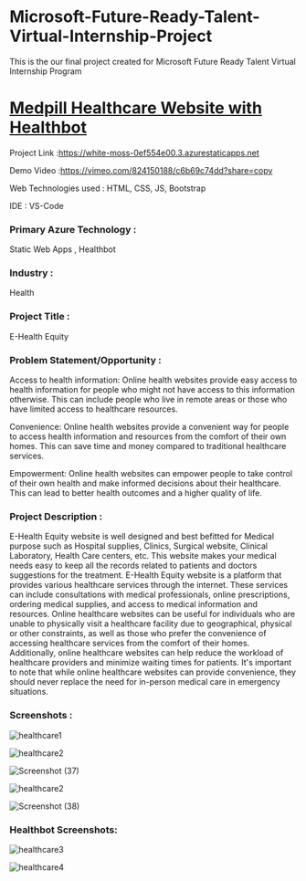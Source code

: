 # Microsoft-Future-Ready-Talent-Virtual-Internship-Project

This is the our final project created for Microsoft Future Ready Talent Virtual Internship Program

# [Medpill Healthcare Website with Healthbot](https://white-moss-0ef554e00.3.azurestaticapps.net)

Project Link :https://white-moss-0ef554e00.3.azurestaticapps.net

Demo Video :https://vimeo.com/824150188/c6b69c74dd?share=copy

Web Technologies used : HTML, CSS, JS, Bootstrap

IDE : VS-Code

### Primary Azure Technology :
Static Web Apps , Healthbot

### Industry :
Health

### Project Title :
E-Health Equity

### Problem Statement/Opportunity :
Access to health information: Online health websites provide easy access to health information for people who might not have access to this information otherwise. This can include people who live in remote areas or those who have limited access to healthcare resources.

Convenience: Online health websites provide a convenient way for people to access health information and resources from the comfort of their own homes. This can save time and money compared to traditional healthcare services.

Empowerment: Online health websites can empower people to take control of their own health and make informed decisions about their healthcare. This can lead to better health outcomes and a higher quality of life.

### Project Description :
E-Health Equity website is well designed and best befitted for Medical purpose such as Hospital supplies, Clinics, Surgical website, Clinical Laboratory, Health Care centers, etc.
This website makes your medical needs easy to keep all the records related to patients and doctors suggestions for the treatment.
E-Health Equity website is a platform that provides various healthcare services through the internet. These services can include consultations with medical professionals, online prescriptions, ordering medical supplies, and access to medical information and resources. Online healthcare websites can be useful for individuals who are unable to physically visit a healthcare facility due to geographical, physical or other constraints, as well as those who prefer the convenience of accessing healthcare services from the comfort of their homes. Additionally, online healthcare websites can help reduce the workload of healthcare providers and minimize waiting times for patients. It's important to note that while online healthcare websites can provide convenience, they should never replace the need for in-person medical care in emergency situations.


### Screenshots :
![healthcare1](https://github.com/kriti8303/Microsoft-Virtual-Internship-Project/assets/86372176/4c3b2a73-6af4-4839-8b0d-aa8328382a07)

![healthcare2](https://github.com/kriti8303/Microsoft-Virtual-Internship-Project/assets/86372176/281b7651-1c1f-4c13-8f81-85143c58bb9b)

![Screenshot (37)](https://user-images.githubusercontent.com/93502957/236379219-255cc6e9-e57a-414b-a683-dd423034bb65.png)

![healthcare2](https://github.com/kriti8303/Microsoft-Virtual-Internship-Project/assets/86372176/281b7651-1c1f-4c13-8f81-85143c58bb9b)

![Screenshot (38)](https://user-images.githubusercontent.com/93502957/236379238-8fda38a9-e57f-4694-bad9-6b023c3d2006.png)

### Healthbot Screenshots:
![healthcare3](https://github.com/kriti8303/Microsoft-Virtual-Internship-Project/assets/86372176/06979faa-5b11-4b9b-8f75-f718b7c8ab7f)

![healthcare4](https://github.com/kriti8303/Microsoft-Virtual-Internship-Project/assets/86372176/a7a92790-56fa-4323-b3c5-787ab0b8d4e0)



